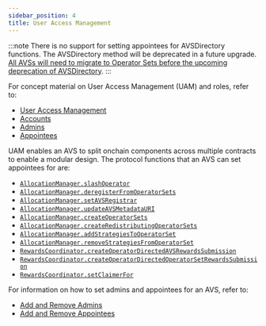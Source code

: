```yaml
---
sidebar_position: 4
title: User Access Management
---
```


:::note
There is no support for setting appointees for AVSDirectory functions. The AVSDirectory method will be deprecated in a future upgrade.
[All AVSs will need to migrate to Operator Sets before the upcoming deprecation of AVSDirectory](../howto/build/operator-sets/migrate-to-operatorsets.md).
:::

For concept material on User Access Management (UAM) and roles, refer to:
* [User Access Management](../../concepts/uam/user-access-management.md)
* [Accounts](../../concepts/uam/uam-accounts.md)
* [Admins](../../concepts/uam/uam-admins.md)
* [Appointees](../../concepts/uam/uam-appointees.md)

UAM enables an AVS to split onchain components across multiple contracts to enable a modular design. 
The protocol functions that an AVS can set appointees for are:
* [`AllocationManager.slashOperator`](https://github.com/Layr-Labs/eigenlayer-contracts/blob/main/docs/core/AllocationManager.md#slashoperator)
* [`AllocationManager.deregisterFromOperatorSets`](https://github.com/Layr-Labs/eigenlayer-contracts/blob/main/docs/core/AllocationManager.md#deregisterfromoperatorsets)
* [`AllocationManager.setAVSRegistrar`](https://github.com/Layr-Labs/eigenlayer-contracts/blob/main/docs/core/AllocationManager.md#setavsregistrar)
* [`AllocationManager.updateAVSMetadataURI`](https://github.com/Layr-Labs/eigenlayer-contracts/blob/main/docs/core/AllocationManager.md#updateavsmetadatauri)
* [`AllocationManager.createOperatorSets`](https://github.com/Layr-Labs/eigenlayer-contracts/blob/main/docs/core/AllocationManager.md#createoperatorsets)
* [`AllocationManager.createRedistributingOperatorSets`](https://github.com/Layr-Labs/eigenlayer-contracts/blob/main/docs/core/AllocationManager.md#createredistributingoperatorsets)
* [`AllocationManager.addStrategiesToOperatorSet`](https://github.com/Layr-Labs/eigenlayer-contracts/blob/main/docs/core/AllocationManager.md#addstrategiestooperatorset)
* [`AllocationManager.removeStrategiesFromOperatorSet`](https://github.com/Layr-Labs/eigenlayer-contracts/blob/main/docs/core/AllocationManager.md#removestrategiesfromoperatorset)
* [`RewardsCoordinator.createOperatorDirectedAVSRewardsSubmission`](https://github.com/Layr-Labs/eigenlayer-contracts/blob/main/docs/core/RewardsCoordinator.md#createoperatordirectedavsrewardssubmission)
* [`RewardsCoordinator.createOperatorDirectedOperatorSetRewardsSubmission`](https://github.com/Layr-Labs/eigenlayer-contracts/blob/main/docs/core/RewardsCoordinator.md#createoperatordirectedoperatorsetrewardssubmission)
* [`RewardsCoordinator.setClaimerFor`](https://github.com/Layr-Labs/eigenlayer-contracts/blob/main/docs/core/RewardsCoordinator.md#setclaimerfor)

For information on how to set admins and appointees for an AVS, refer to:
* [Add and Remove Admins](../howto/build/uam/dev-add-remove-admins.md)
* [Add and Remove Appointees](../howto/build/uam/dev-add-remove-appointees.md)
